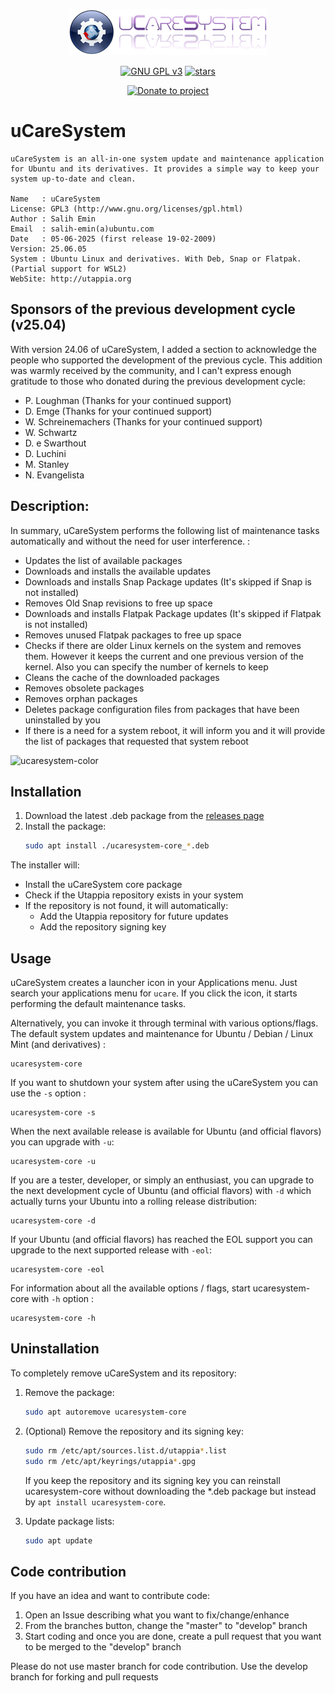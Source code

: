 <p align="center"><img src="https://raw.githubusercontent.com/Utappia/uCareSystem/master/assets/ucaresystem-image-banner.png"></p>

<p align="center">
    <a href="https://www.gnu.org/licenses/gpl-3.0.en.html" target="_blank"><img src="https://img.shields.io/badge/license-GPLv3-blue.svg" alt="GNU GPL v3"></a>
    <a href="https://github.com/Utappia/uCareSystem/stargazers" target="_blank"><img src="https://img.shields.io/github/stars/utappia/ucaresystem.svg" alt="stars"></a>
<p align="center">
    <a href="https://www.paypal.com/donate/?hosted_button_id=SATQ6Y9S3UCSG" target="_blank"><img src="https://img.shields.io/badge/Donate-PayPal-yellow.svg" alt="Donate to project"></a>
 
# uCareSystem

	uCareSystem is an all-in-one system update and maintenance application for Ubuntu and its derivatives. It provides a simple way to keep your system up-to-date and clean.

	Name   : uCareSystem
	License: GPL3 (http://www.gnu.org/licenses/gpl.html)
	Author : Salih Emin
	Email  : salih-emin(a)ubuntu.com
	Date   : 05-06-2025 (first release 19-02-2009)
	Version: 25.06.05
	System : Ubuntu Linux and derivatives. With Deb, Snap or Flatpak. (Partial support for WSL2) 
	WebSite: http://utappia.org

## Sponsors of the previous development cycle (v25.04)

With version 24.06 of uCareSystem, I added a section to acknowledge the people who supported the development of the previous cycle. This addition was warmly received by the community, and I can't express enough gratitude to those who donated during the previous development cycle:

- P. Loughman (Thanks for your continued support)
- D. Emge (Thanks for your continued support)
- W. Schreinemachers (Thanks for your continued support)
- W. Schwartz
- D. e Swarthout
- D. Luchini
- M. Stanley
- N. Evangelista

## Description:

In summary, uCareSystem performs the following list of maintenance tasks automatically and without the need for user interference. :

- Updates the list of available packages
- Downloads and installs the available updates
- Downloads and installs Snap Package updates (It's skipped if Snap is not installed)
- Removes Old Snap revisions to free up space
- Downloads and installs Flatpak Package updates (It's skipped if Flatpak is not installed)
- Removes unused Flatpak packages to free up space
- Checks if there are older Linux kernels on the system and removes them. However it keeps the current and one previous version of the kernel. Also you can specify the number of kernels to keep
- Cleans the cache of the downloaded packages
- Removes obsolete packages
- Removes orphan packages
- Deletes package configuration files from packages that have been uninstalled by you
- If there is a need for a system reboot, it will inform you and it will provide the list of packages that requested that system reboot

![ucaresystem-color](https://github.com/user-attachments/assets/6f5171c2-5a64-465b-b794-920e225ce7f7)

## Installation

1. Download the latest .deb package from the [releases page](https://github.com/utappia/ucaresystem/releases)
2. Install the package:
   ```bash
   sudo apt install ./ucaresystem-core_*.deb
   ```
The installer will:
- Install the uCareSystem core package
- Check if the Utappia repository exists in your system
- If the repository is not found, it will automatically:
  - Add the Utappia repository for future updates
  - Add the repository signing key


## Usage

uCareSystem creates a launcher icon in your Applications menu. Just search your applications menu for `ucare`. If you click the icon, it starts performing the default maintenance tasks. 

Alternatively, you can invoke it through terminal with various options/flags. The default system updates and maintenance for Ubuntu / Debian / Linux Mint (and derivatives) :
```
ucaresystem-core
```
If you want to shutdown your system after using the uCareSystem you can use the `-s` option :
```
ucaresystem-core -s
```
When the next available release is available for Ubuntu (and official flavors) you can upgrade with `-u`:
```	
ucaresystem-core -u
```
If you are a tester, developer, or simply an enthusiast, you can upgrade to the next development cycle of Ubuntu (and official flavors) with `-d` which actually turns your Ubuntu into a rolling release distribution:
```
ucaresystem-core -d
```
If your Ubuntu (and official flavors) has reached the EOL support you can upgrade to the next supported release with `-eol`:
```
ucaresystem-core -eol
```
For information about all the available options / flags, start ucaresystem-core with `-h` option :
```
ucaresystem-core -h
```
## Uninstallation

To completely remove uCareSystem and its repository:

1. Remove the package:
   ```bash
   sudo apt autoremove ucaresystem-core
   ```

2. (Optional) Remove the repository and its signing key:
   ```bash
   sudo rm /etc/apt/sources.list.d/utappia*.list
   sudo rm /etc/apt/keyrings/utappia*.gpg
   ```
   If you keep the repository and its signing key you can reinstall ucaresystem-core without downloading the *.deb package but instead by `apt install ucaresystem-core`.

3. Update package lists:
   ```bash
   sudo apt update
   ```

## Code contribution

If you have an idea and want to contribute code:

1. Open an Issue describing what you want to fix/change/enhance
2. From the branches button, change the "master" to "develop" branch
3. Start coding and once you are done, create a pull request that you want to be merged to the "develop" branch

Please do not use master branch for code contribution. Use the develop branch for forking and pull requests
